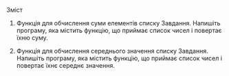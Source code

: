 Зміст

1. Функція для обчислення суми елементів списку Завдання. Напишіть програму, яка містить функцію, що приймає список чисел і повертає їхню суму.

2. Функція для обчислення середнього значення списку Завдання. Напишіть програму, яка містить функцію, що приймає список чисел і повертає їхнє середнє значення.
